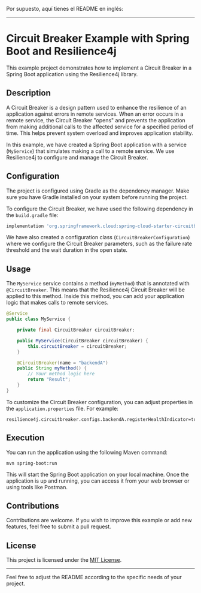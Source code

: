 Por supuesto, aquí tienes el README en inglés:

---

# Circuit Breaker Example with Spring Boot and Resilience4j

This example project demonstrates how to implement a Circuit Breaker in a Spring Boot application using the Resilience4j library.

## Description

A Circuit Breaker is a design pattern used to enhance the resilience of an application against errors in remote services. When an error occurs in a remote service, the Circuit Breaker "opens" and prevents the application from making additional calls to the affected service for a specified period of time. This helps prevent system overload and improves application stability.

In this example, we have created a Spring Boot application with a service (`MyService`) that simulates making a call to a remote service. We use Resilience4j to configure and manage the Circuit Breaker.

## Configuration

The project is configured using Gradle as the dependency manager. Make sure you have Gradle installed on your system before running the project.

To configure the Circuit Breaker, we have used the following dependency in the `build.gradle` file:

```build.gradle
implementation 'org.springframework.cloud:spring-cloud-starter-circuitbreaker-resilience4j'
```

We have also created a configuration class (`CircuitBreakerConfiguration`) where we configure the Circuit Breaker parameters, such as the failure rate threshold and the wait duration in the open state.

## Usage

The `MyService` service contains a method (`myMethod`) that is annotated with `@CircuitBreaker`. This means that the Resilience4j Circuit Breaker will be applied to this method. Inside this method, you can add your application logic that makes calls to remote services.

```java
@Service
public class MyService {

    private final CircuitBreaker circuitBreaker;

    public MyService(CircuitBreaker circuitBreaker) {
        this.circuitBreaker = circuitBreaker;
    }

    @CircuitBreaker(name = "backendA")
    public String myMethod() {
        // Your method logic here
        return "Result";
    }
}
```

To customize the Circuit Breaker configuration, you can adjust properties in the `application.properties` file. For example:

```properties
resilience4j.circuitbreaker.configs.backendA.registerHealthIndicator=true
```

## Execution

You can run the application using the following Maven command:

```
mvn spring-boot:run
```

This will start the Spring Boot application on your local machine. Once the application is up and running, you can access it from your web browser or using tools like Postman.

## Contributions

Contributions are welcome. If you wish to improve this example or add new features, feel free to submit a pull request.

## License

This project is licensed under the [MIT License](LICENSE).

---

Feel free to adjust the README according to the specific needs of your project.